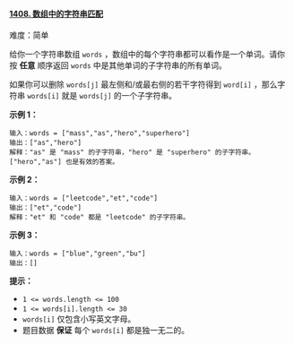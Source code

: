 ﻿#### [1408\. 数组中的字符串匹配](https://leetcode.cn/problems/string-matching-in-an-array/)

难度：简单

给你一个字符串数组 `words` ，数组中的每个字符串都可以看作是一个单词。请你按 **任意** 顺序返回 `words` 中是其他单词的子字符串的所有单词。

如果你可以删除 `words[j]` 最左侧和/或最右侧的若干字符得到 `word[i]` ，那么字符串 `words[i]` 就是 `words[j]` 的一个子字符串。

**示例 1：**

```
输入：words = ["mass","as","hero","superhero"]
输出：["as","hero"]
解释："as" 是 "mass" 的子字符串，"hero" 是 "superhero" 的子字符串。
["hero","as"] 也是有效的答案。

```

**示例 2：**

```
输入：words = ["leetcode","et","code"]
输出：["et","code"]
解释："et" 和 "code" 都是 "leetcode" 的子字符串。

```

**示例 3：**

```
输入：words = ["blue","green","bu"]
输出：[]

```

**提示：**

-   `1 <= words.length <= 100`
-   `1 <= words[i].length <= 30`
-   `words[i]` 仅包含小写英文字母。
-   题目数据 **保证** 每个 `words[i]` 都是独一无二的。
